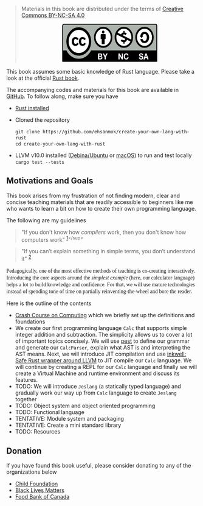 > Materials in this book are distributed under the terms of [Creative Commons BY-NC-SA 4.0](https://github.com/ehsanmok/create-your-own-lang-with-rust/blob/master/LICENSE)
> <p align="center">
>    <a href><img alt="license" src="./img/by-nc-sa.png" width="250" height="100"> </a>
> </p>

This book assumes some basic knowledge of Rust language. Please take a look at the official [Rust book](https://doc.rust-lang.org/book/).

The accompanying codes and materials for this book are available in [GitHub](https://github.com/ehsanmok/create-your-own-lang-with-rust). To follow along, make sure you have

* [Rust installed](https://www.rust-lang.org/tools/install)
* Cloned the repository

    ```text
    git clone https://github.com/ehsanmok/create-your-own-lang-with-rust
    cd create-your-own-lang-with-rust
    ```
* LLVM v10.0 installed ([Debina/Ubuntu](https://apt.llvm.org/) or [macOS](https://formulae.brew.sh/formula/llvm)) to run and test locally `cargo test --tests`

## Motivations and Goals

This book arises from my frustration of not finding modern, clear and concise teaching materials that are readily accessible to beginners like me who wants to learn a bit on how to create their own programming language.

The following are my guidelines

> "If you don't know how *compilers* work, then you don't know how computers work" <sup>[1]((http://steve-yegge.blogspot.com/2007/06/rich-programmer-food.html?))</sup>


> "If you can’t explain something in simple terms, you don’t understand it" <sup>[2](https://skeptics.stackexchange.com/questions/8742/did-einstein-say-if-you-cant-explain-it-simply-you-dont-understand-it-well-en)</sup>

<span style="font-family:Trebuchet MS"> Pedagogically, one of the most effective methods of teaching is co-creating interactively. Introducing the core aspects around the *simplest example* (here, our calculator language) helps a lot to build knowledge and confidence. For that, we will use mature technologies instead of spending tone of time on partially reinventing-the-wheel and bore the reader.</span>

Here is the outline of the contents

* [Crash Course on Computing](./crash_course.md) which we briefly set up the definitions and foundations
* We create our first programming language `Calc` that supports simple integer addition and subtraction. The simplicity allows us to cover a lot of important topics concisely. We will use [pest](https://pest.rs) to define our grammar and generate our `CalcParser`, explain what AST is and interpreting the AST means. Next, we will introduce JIT compilation and use [inkwell: Safe Rust wrapper around LLVM](https://github.com/TheDan64/inkwell) to JIT compile our `Calc` language. We will continue by creating a REPL for our `Calc` language and finally we will create a Virtual Machine and runtime environment and discuss its features.
* TODO: We will introduce `Jeslang` (a statically typed language) and gradually work our way up from `Calc` language to create `Jeslang` together
* TODO: Object system and object oriented programming
* TODO: Functional language
* TENTATIVE: Module system and packaging
* TENTATIVE: Create a mini standard library
* TODO: Resources

## Donation

If you have found this book useful, please consider donating to any of the organizations below

* [Child Foundation](https://www.childfoundation.org/page/donate)
* [Black Lives Matters](https://blacklivesmatter.com/)
* [Food Bank of Canada](https://www.foodbankscanada.ca/)
